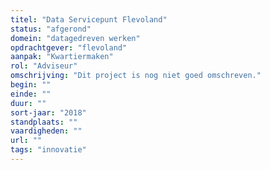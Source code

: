 ```yaml
---
titel: "Data Servicepunt Flevoland"
status: "afgerond"
domein: "datagedreven werken"
opdrachtgever: "flevoland"
aanpak: "Kwartiermaken"
rol: "Adviseur"
omschrijving: "Dit project is nog niet goed omschreven."
begin: ""
einde: ""
duur: ""
sort-jaar: "2018"
standplaats: ""
vaardigheden: ""
url: ""
tags: "innovatie"
---
```

